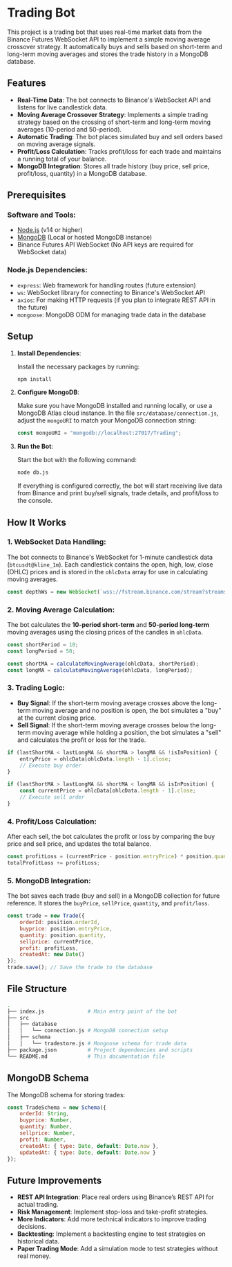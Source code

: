 # Trading Bot

This project is a trading bot that uses real-time market data from the Binance Futures WebSocket API to implement a simple moving average crossover strategy. It automatically buys and sells based on short-term and long-term moving averages and stores the trade history in a MongoDB database.

## Features
- **Real-Time Data**: The bot connects to Binance's WebSocket API and listens for live candlestick data.
- **Moving Average Crossover Strategy**: Implements a simple trading strategy based on the crossing of short-term and long-term moving averages (10-period and 50-period).
- **Automatic Trading**: The bot places simulated buy and sell orders based on moving average signals.
- **Profit/Loss Calculation**: Tracks profit/loss for each trade and maintains a running total of your balance.
- **MongoDB Integration**: Stores all trade history (buy price, sell price, profit/loss, quantity) in a MongoDB database.
  
## Prerequisites

### Software and Tools:
- [Node.js](https://nodejs.org/en/) (v14 or higher)
- [MongoDB](https://www.mongodb.com/) (Local or hosted MongoDB instance)
- Binance Futures API WebSocket (No API keys are required for WebSocket data)

### Node.js Dependencies:
- `express`: Web framework for handling routes (future extension)
- `ws`: WebSocket library for connecting to Binance's WebSocket API
- `axios`: For making HTTP requests (if you plan to integrate REST API in the future)
- `mongoose`: MongoDB ODM for managing trade data in the database

## Setup
1. **Install Dependencies**:

    Install the necessary packages by running:

    ```bash
    npm install
    ```

2. **Configure MongoDB**:

    Make sure you have MongoDB installed and running locally, or use a MongoDB Atlas cloud instance. In the file `src/database/connection.js`, adjust the `mongoURI` to match your MongoDB connection string:

    ```javascript
    const mongoURI = "mongodb://localhost:27017/Trading";
    ```

3. **Run the Bot**:

    Start the bot with the following command:

    ```bash
    node db.js
    ```

    If everything is configured correctly, the bot will start receiving live data from Binance and print buy/sell signals, trade details, and profit/loss to the console.

## How It Works

### 1. **WebSocket Data Handling**:
   The bot connects to Binance's WebSocket for 1-minute candlestick data (`btcusdt@kline_1m`). Each candlestick contains the open, high, low, close (OHLC) prices and is stored in the `ohlcData` array for use in calculating moving averages.

   ```javascript
   const depthWs = new WebSocket(`wss://fstream.binance.com/stream?streams=btcusdt@kline_1m`);
   ```

### 2. **Moving Average Calculation**:
   The bot calculates the **10-period short-term** and **50-period long-term** moving averages using the closing prices of the candles in `ohlcData`.

   ```javascript
   const shortPeriod = 10;
   const longPeriod = 50;
   
   const shortMA = calculateMovingAverage(ohlcData, shortPeriod);
   const longMA = calculateMovingAverage(ohlcData, longPeriod);
   ```

### 3. **Trading Logic**:
   - **Buy Signal**: If the short-term moving average crosses above the long-term moving average and no position is open, the bot simulates a "buy" at the current closing price.
   - **Sell Signal**: If the short-term moving average crosses below the long-term moving average while holding a position, the bot simulates a "sell" and calculates the profit or loss for the trade.

   ```javascript
   if (lastShortMA < lastLongMA && shortMA > longMA && !isInPosition) {
       entryPrice = ohlcData[ohlcData.length - 1].close;
       // Execute buy order
   }
   
   if (lastShortMA > lastLongMA && shortMA < longMA && isInPosition) {
       const currentPrice = ohlcData[ohlcData.length - 1].close;
       // Execute sell order
   }
   ```

### 4. **Profit/Loss Calculation**:
   After each sell, the bot calculates the profit or loss by comparing the buy price and sell price, and updates the total balance.

   ```javascript
   const profitLoss = (currentPrice - position.entryPrice) * position.quantity;
   totalProfitLoss += profitLoss;
   ```

### 5. **MongoDB Integration**:
   The bot saves each trade (buy and sell) in a MongoDB collection for future reference. It stores the `buyPrice`, `sellPrice`, `quantity`, and `profit/loss`.

   ```javascript
   const trade = new Trade({
       orderId: position.orderId,
       buyprice: position.entryPrice,
       quantity: position.quantity,
       sellprice: currentPrice,
       profit: profitLoss,
       createdAt: new Date()
   });
   trade.save(); // Save the trade to the database
   ```

## File Structure

```bash
.
├── index.js              # Main entry point of the bot
├── src
│   ├── database
│   │   └── connection.js # MongoDB connection setup
│   ├── schema
│   │   └── tradestore.js # Mongoose schema for trade data
├── package.json          # Project dependencies and scripts
└── README.md             # This documentation file
```

## MongoDB Schema

The MongoDB schema for storing trades:

```javascript
const TradeSchema = new Schema({
    orderId: String,
    buyprice: Number,
    quantity: Number,
    sellprice: Number,
    profit: Number,
    createdAt: { type: Date, default: Date.now },
    updatedAt: { type: Date, default: Date.now }
});
```

## Future Improvements

- **REST API Integration**: Place real orders using Binance’s REST API for actual trading.
- **Risk Management**: Implement stop-loss and take-profit strategies.
- **More Indicators**: Add more technical indicators to improve trading decisions.
- **Backtesting**: Implement a backtesting engine to test strategies on historical data.
- **Paper Trading Mode**: Add a simulation mode to test strategies without real money.

